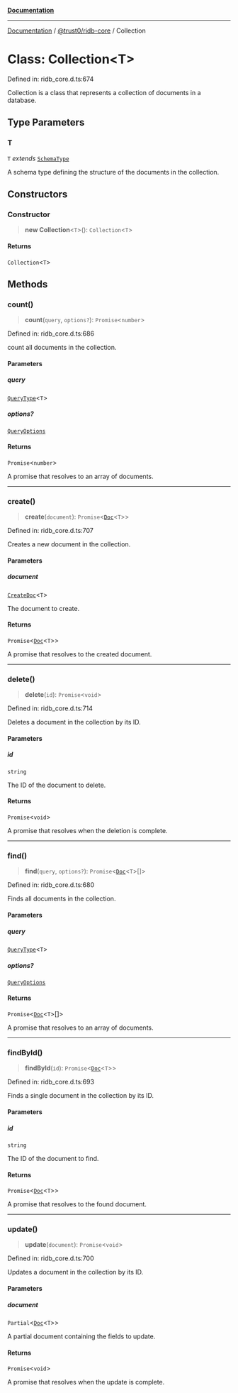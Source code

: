 [**Documentation**](../../../README.md)

***

[Documentation](../../../README.md) / [@trust0/ridb-core](../README.md) / Collection

# Class: Collection\<T\>

Defined in: ridb\_core.d.ts:674

Collection is a class that represents a collection of documents in a database.

## Type Parameters

### T

`T` *extends* [`SchemaType`](../type-aliases/SchemaType.md)

A schema type defining the structure of the documents in the collection.

## Constructors

### Constructor

> **new Collection**\<`T`\>(): `Collection`\<`T`\>

#### Returns

`Collection`\<`T`\>

## Methods

### count()

> **count**(`query`, `options?`): `Promise`\<`number`\>

Defined in: ridb\_core.d.ts:686

count all documents in the collection.

#### Parameters

##### query

[`QueryType`](../type-aliases/QueryType.md)\<`T`\>

##### options?

[`QueryOptions`](../type-aliases/QueryOptions.md)

#### Returns

`Promise`\<`number`\>

A promise that resolves to an array of documents.

***

### create()

> **create**(`document`): `Promise`\<[`Doc`](../type-aliases/Doc.md)\<`T`\>\>

Defined in: ridb\_core.d.ts:707

Creates a new document in the collection.

#### Parameters

##### document

[`CreateDoc`](../type-aliases/CreateDoc.md)\<`T`\>

The document to create.

#### Returns

`Promise`\<[`Doc`](../type-aliases/Doc.md)\<`T`\>\>

A promise that resolves to the created document.

***

### delete()

> **delete**(`id`): `Promise`\<`void`\>

Defined in: ridb\_core.d.ts:714

Deletes a document in the collection by its ID.

#### Parameters

##### id

`string`

The ID of the document to delete.

#### Returns

`Promise`\<`void`\>

A promise that resolves when the deletion is complete.

***

### find()

> **find**(`query`, `options?`): `Promise`\<[`Doc`](../type-aliases/Doc.md)\<`T`\>[]\>

Defined in: ridb\_core.d.ts:680

Finds all documents in the collection.

#### Parameters

##### query

[`QueryType`](../type-aliases/QueryType.md)\<`T`\>

##### options?

[`QueryOptions`](../type-aliases/QueryOptions.md)

#### Returns

`Promise`\<[`Doc`](../type-aliases/Doc.md)\<`T`\>[]\>

A promise that resolves to an array of documents.

***

### findById()

> **findById**(`id`): `Promise`\<[`Doc`](../type-aliases/Doc.md)\<`T`\>\>

Defined in: ridb\_core.d.ts:693

Finds a single document in the collection by its ID.

#### Parameters

##### id

`string`

The ID of the document to find.

#### Returns

`Promise`\<[`Doc`](../type-aliases/Doc.md)\<`T`\>\>

A promise that resolves to the found document.

***

### update()

> **update**(`document`): `Promise`\<`void`\>

Defined in: ridb\_core.d.ts:700

Updates a document in the collection by its ID.

#### Parameters

##### document

`Partial`\<[`Doc`](../type-aliases/Doc.md)\<`T`\>\>

A partial document containing the fields to update.

#### Returns

`Promise`\<`void`\>

A promise that resolves when the update is complete.
